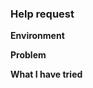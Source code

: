 ### Help request

**Environment**
<!-- Which Java Version are you using & which cloud version -->

**Problem**
<!-- What problem did you encounter? -->

**What I have tried**
<!-- What have you tried so far to fix the problem? -->